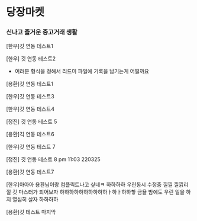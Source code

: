 # 당장마켓

### 신나고 즐거운 중고거래 생활

[한우]깃 연동 테스트1

[한우] 깃 연동 테스트2

- 여러분 형식을 정해서 리드미 파일에 기록을 남기는게 어떨까요

[용환]깃 연동 테스트1

[한우]깃 연동 테스트3

[한우]깃 연동 테스트4

[정진] 깃 연동 테스트 5

[용환]긱 연동 테스트6

[한우]깃 연동 테스트 7

[정진] 깃 연동 테스트 8 pm 11:03 220325

[용환]깃 연동 테스트7


[한우]아아아 용환님이랑 컴플릭트나고 싶네ㅋ 하하하하 우린동시 수정중 낄낄 낄낅리 낄 깃 마스터가 되어보자 하하하하하하하하하하ㅏ하ㅏ하하핳 금욜 밤에도 우린 일을 하지  열심히 살자 하하하하

[용환]깃 테스트 마지막